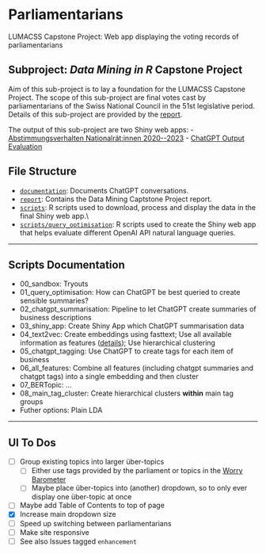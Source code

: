 # Parliamentarians

LUMACSS Capstone Project: Web app displaying the voting records of parliamentarians

## Subproject: *Data Mining in R* Capstone Project

Aim of this sub-project is to lay a foundation for the LUMACSS Capstone Project. The scope of this sub-project are final votes cast by parliamentarians of the Swiss National Council in the 51st legislative period. Details of this sub-project are provided by the [report](https://github.com/fabianaiolfi/Parliamentarians/tree/main/report).

The output of this sub-project are two Shiny web apps: - [Abstimmungsverhalten Nationalrät:innen 2020--2023](https://a88fuu-fabian-aiolfi.shinyapps.io/abstimmungsverhalten/) - [ChatGPT Output Evaluation](https://a88fuu-fabian-aiolfi.shinyapps.io/ChatGPT_Output_Evaluation/)

## File Structure

-   [`documentation`](https://github.com/fabianaiolfi/Parliamentarians/tree/main/documentation): Documents ChatGPT conversations.
-   [`report`](https://github.com/fabianaiolfi/Parliamentarians/tree/main/report): Contains the Data Mining Captstone Project report.
-   [`scripts`](https://github.com/fabianaiolfi/Parliamentarians/tree/main/scripts): R scripts used to download, process and display the data in the final Shiny web app.\
-   [`scripts/query_optimisation`](https://github.com/fabianaiolfi/Parliamentarians/tree/main/scripts/query_optimisation): R scripts used to create the Shiny web app that helps evaluate different OpenAI API natural language queries.

------------------------------------------------------------------------

## Scripts Documentation

-   00_sandbox: Tryouts
-   01_query_optimisation: How can ChatGPT be best queried to create sensible summaries?
-   02_chatgpt_summarisation: Pipeline to let ChatGPT create summaries of business descriptions
-   03_shiny_app: Create Shiny App which ChatGPT summarisation data
-   04_text2vec: Create embeddings using fasttext; Use all available information as features ([details](https://github.com/fabianaiolfi/Parliamentarians/blob/00f1a7fceb99fb1fdf9951c44bf74051d29cb2ec/scripts/text2vec/fasttext/04_embed.R#L115)); Use hierarchical clustering
- 05_chatgpt_tagging: Use ChatGPT to create tags for each item of business
- 06_all_features: Combine all features (including chatgpt summaries and chatgpt tags) into a single embedding and then cluster
- 07_BERTopic: …
- 08_main_tag_cluster: Create hierarchical clusters **within** main tag groups
- Futher options: Plain LDA

------------------------------------------------------------------------

## UI To Dos

- [ ] Group existing topics into larger über-topics
  - [ ] Either use tags provided by the parliament or topics in the [Worry Barometer](https://www.credit-suisse.com/about-us/en/reports-research/studies-publications/worry-barometer/download-center.html)
  - [ ] Maybe place über-topics into (another) dropdown, so to only ever display one über-topic at once
- [ ] Maybe add Table of Contents to top of page
- [x] Increase main dropdown size
- [ ] Speed up switching between parliamentarians
- [ ] Make site responsive
- [ ] See also Issues tagged `enhancement`
